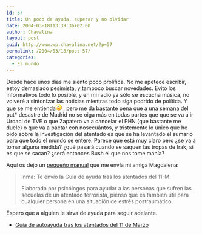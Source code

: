 ```yaml
---
id: 57
title: Un poco de ayuda, superar y no olvidar
date: 2004-03-18T13:39:36+02:00
author: Chavalina
layout: post
guid: http://www.wp.chavalina.net/?p=57
permalink: /2004/03/18/post-57/
categories:
  - El mundo
---
```

Desde hace unos d&iacute;as me siento poco prol&iacute;fica. No me apetece escribir, estoy demasiado pesimista, y tampoco buscar novedades. Evito los informativos todo lo posible, y en mi radio ya s&oacute;lo se escucha m&uacute;sica, no volveré a sintonizar las noticias mientras todo siga podrido de pol&iacute;tica. Y que se me entienda![emo](/imagenes/emoticonos/sonrisa.gif) , pero me da bastante pena que a una semana del put* desastre de Madrid no se oiga más en todas partes que que se va a ir Urdaci de TVE o que Zapatero va a cancelar el PHN (que bastante me duele) o que va a pactar con nosecuántos, y tristemente lo &uacute;nico que he o&iacute;do sobre la investigaci&oacute;n del atentado es que se ha levantado el sumario para que todo el mundo se entere. Parece que está muy claro pero &iquest;se va a tomar alguna medida? &iquest;qué pasará cuando se saquen las tropas de Irak, si es que se sacan? &iquest;será entonces Bush el que nos tome man&iacute;a?

Aqu&iacute; os dejo un [peque&ntilde;o manual](ficheros/textos/GUIA%20AYUDA%2011%20M.doc) que me env&iacute;a mi amiga Magdalena:

> Inma: Te env&iacute;o la Gu&iacute;a de ayuda tras los atentados del 11-M. 
> 
> Elaborada por psic&oacute;logos para ayudar a las personas que sufren las secuelas de un atentado terrorista, pienso que es también &uacute;til para cualquier persona en una situaci&oacute;n de estrés postraumático. 

Espero que a alguien le sirva de ayuda para seguir adelante. 

  *  [Gu&iacute;a de autoayuda tras los atentados del 11 de Marzo](ficheros/textos/GUIA%20AYUDA%2011%20M.doc)
